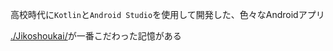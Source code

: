 高校時代に`Kotlin`と`Android Studio`を使用して開発した、色々なAndroidアプリ

[./Jikoshoukai/](./Jikoshoukai)が一番こだわった記憶がある
